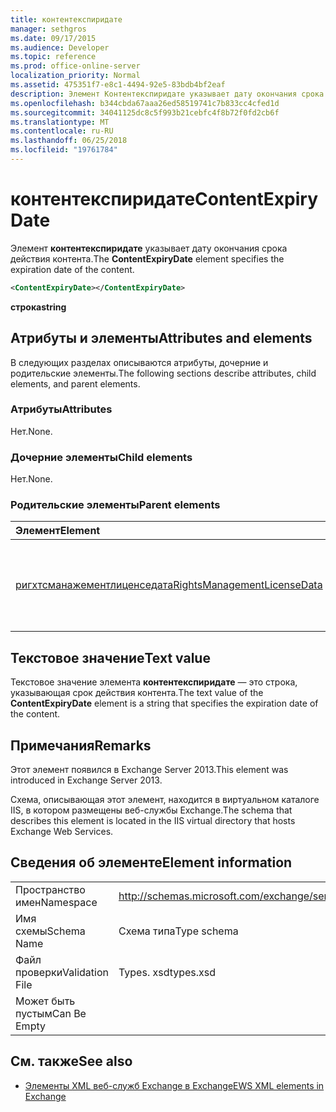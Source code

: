 ```yaml
---
title: контентекспиридате
manager: sethgros
ms.date: 09/17/2015
ms.audience: Developer
ms.topic: reference
ms.prod: office-online-server
localization_priority: Normal
ms.assetid: 475351f7-e8c1-4494-92e5-83bdb4bf2eaf
description: Элемент Контентекспиридате указывает дату окончания срока действия контента.
ms.openlocfilehash: b344cbda67aaa26ed58519741c7b833cc4cfed1d
ms.sourcegitcommit: 34041125dc8c5f993b21cebfc4f8b72f0fd2cb6f
ms.translationtype: MT
ms.contentlocale: ru-RU
ms.lasthandoff: 06/25/2018
ms.locfileid: "19761784"
---
```

# <a name="contentexpirydate"></a><span data-ttu-id="f8c2c-103">контентекспиридате</span><span class="sxs-lookup"><span data-stu-id="f8c2c-103">ContentExpiryDate</span></span>

<span data-ttu-id="f8c2c-104">Элемент **контентекспиридате** указывает дату окончания срока действия контента.</span><span class="sxs-lookup"><span data-stu-id="f8c2c-104">The **ContentExpiryDate** element specifies the expiration date of the content.</span></span> 
  
```XML
<ContentExpiryDate></ContentExpiryDate>
```

 <span data-ttu-id="f8c2c-105">**строка**</span><span class="sxs-lookup"><span data-stu-id="f8c2c-105">**string**</span></span>
## <a name="attributes-and-elements"></a><span data-ttu-id="f8c2c-106">Атрибуты и элементы</span><span class="sxs-lookup"><span data-stu-id="f8c2c-106">Attributes and elements</span></span>

<span data-ttu-id="f8c2c-107">В следующих разделах описываются атрибуты, дочерние и родительские элементы.</span><span class="sxs-lookup"><span data-stu-id="f8c2c-107">The following sections describe attributes, child elements, and parent elements.</span></span>
  
### <a name="attributes"></a><span data-ttu-id="f8c2c-108">Атрибуты</span><span class="sxs-lookup"><span data-stu-id="f8c2c-108">Attributes</span></span>

<span data-ttu-id="f8c2c-109">Нет.</span><span class="sxs-lookup"><span data-stu-id="f8c2c-109">None.</span></span>
  
### <a name="child-elements"></a><span data-ttu-id="f8c2c-110">Дочерние элементы</span><span class="sxs-lookup"><span data-stu-id="f8c2c-110">Child elements</span></span>

<span data-ttu-id="f8c2c-111">Нет.</span><span class="sxs-lookup"><span data-stu-id="f8c2c-111">None.</span></span>
  
### <a name="parent-elements"></a><span data-ttu-id="f8c2c-112">Родительские элементы</span><span class="sxs-lookup"><span data-stu-id="f8c2c-112">Parent elements</span></span>

|<span data-ttu-id="f8c2c-113">**Элемент**</span><span class="sxs-lookup"><span data-stu-id="f8c2c-113">**Element**</span></span>|<span data-ttu-id="f8c2c-114">**Описание**</span><span class="sxs-lookup"><span data-stu-id="f8c2c-114">**Description**</span></span>|
|:-----|:-----|
|[<span data-ttu-id="f8c2c-115">ригхтсманажементлиценседата</span><span class="sxs-lookup"><span data-stu-id="f8c2c-115">RightsManagementLicenseData</span></span>](rightsmanagementlicensedata.md) <br/> |<span data-ttu-id="f8c2c-116">Указывает сведения о лицензии на управление правами.</span><span class="sxs-lookup"><span data-stu-id="f8c2c-116">Specifies information about the rights management license.</span></span>  <br/> |
   
## <a name="text-value"></a><span data-ttu-id="f8c2c-117">Текстовое значение</span><span class="sxs-lookup"><span data-stu-id="f8c2c-117">Text value</span></span>

<span data-ttu-id="f8c2c-118">Текстовое значение элемента **контентекспиридате** — это строка, указывающая срок действия контента.</span><span class="sxs-lookup"><span data-stu-id="f8c2c-118">The text value of the **ContentExpiryDate** element is a string that specifies the expiration date of the content.</span></span> 
  
## <a name="remarks"></a><span data-ttu-id="f8c2c-119">Примечания</span><span class="sxs-lookup"><span data-stu-id="f8c2c-119">Remarks</span></span>

<span data-ttu-id="f8c2c-120">Этот элемент появился в Exchange Server 2013.</span><span class="sxs-lookup"><span data-stu-id="f8c2c-120">This element was introduced in Exchange Server 2013.</span></span>
  
<span data-ttu-id="f8c2c-121">Схема, описывающая этот элемент, находится в виртуальном каталоге IIS, в котором размещены веб-службы Exchange.</span><span class="sxs-lookup"><span data-stu-id="f8c2c-121">The schema that describes this element is located in the IIS virtual directory that hosts Exchange Web Services.</span></span>
  
## <a name="element-information"></a><span data-ttu-id="f8c2c-122">Сведения об элементе</span><span class="sxs-lookup"><span data-stu-id="f8c2c-122">Element information</span></span>

|||
|:-----|:-----|
|<span data-ttu-id="f8c2c-123">Пространство имен</span><span class="sxs-lookup"><span data-stu-id="f8c2c-123">Namespace</span></span>  <br/> |http://schemas.microsoft.com/exchange/services/2006/types  <br/> |
|<span data-ttu-id="f8c2c-124">Имя схемы</span><span class="sxs-lookup"><span data-stu-id="f8c2c-124">Schema Name</span></span>  <br/> |<span data-ttu-id="f8c2c-125">Схема типа</span><span class="sxs-lookup"><span data-stu-id="f8c2c-125">Type schema</span></span>  <br/> |
|<span data-ttu-id="f8c2c-126">Файл проверки</span><span class="sxs-lookup"><span data-stu-id="f8c2c-126">Validation File</span></span>  <br/> |<span data-ttu-id="f8c2c-127">Types. xsd</span><span class="sxs-lookup"><span data-stu-id="f8c2c-127">types.xsd</span></span>  <br/> |
|<span data-ttu-id="f8c2c-128">Может быть пустым</span><span class="sxs-lookup"><span data-stu-id="f8c2c-128">Can Be Empty</span></span>  <br/> ||
   
## <a name="see-also"></a><span data-ttu-id="f8c2c-129">См. также</span><span class="sxs-lookup"><span data-stu-id="f8c2c-129">See also</span></span>



- [<span data-ttu-id="f8c2c-130">Элементы XML веб-служб Exchange в Exchange</span><span class="sxs-lookup"><span data-stu-id="f8c2c-130">EWS XML elements in Exchange</span></span>](ews-xml-elements-in-exchange.md)

